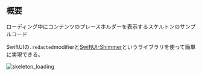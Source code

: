 ## 概要

ローディング中にコンテンツのプレースホルダーを表示するスケルトンのサンプルコード

SwiftUIの`.redacted`modifierと[SwiftUI-Shimmer](https://github.com/markiv/SwiftUI-Shimmer)というライブラリを使って簡単に実現できる。

![skeleton_loading](https://user-images.githubusercontent.com/83394375/235603808-bc12794a-247b-4222-868d-6293c393ada3.gif)
